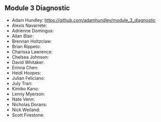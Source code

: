 ## Module 3 Diagnostic

* Adam Hundley: https://github.com/adamhundley/module_3_diagnostic
* Alexis Navarrete:
* Adrienne Domingus:
* Allan Blair:
* Brennan Holtzclaw:
* Brian Rippeto:
* Charissa Lawrence:
* Chelsea Johnson:
* David Whitaker:
* Erinna Chen:
* Heidi Hoopes:
* Julian Feliciano:
* July Tran:
* Kimiko Kano:
* Lenny Myerson:
* Nate Venn:
* Nicholas Dorans:
* Nick Weiland:
* Scott Firestone:
